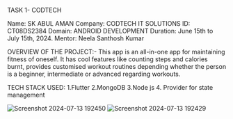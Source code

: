 TASK 1- CODTECH

Name: SK ABUL AMAN
Company: CODTECH IT SOLUTIONS
ID: CT08DS2384
Domain: ANDROID DEVELOPMENT
Duration: June 15th to July 15th, 2024.
Mentor: Neela Santhosh Kumar

OVERVIEW OF THE PROJECT:-
This app is an all-in-one app for maintaining fitness of oneself. It has cool features like counting steps and calories burnt, provides customised workout routines depending whether the person is a beginner, intermediate or advanced regarding workouts.

TECH STACK USED:
1.Flutter
2.MongoDB
3.Node js
4. Provider for state management

![Screenshot 2024-07-13 192450](https://github.com/user-attachments/assets/53c6e606-7dde-4a9a-a990-dcb7054fdfc8)
![Screenshot 2024-07-13 192429](https://github.com/user-attachments/assets/9250ab6d-f12f-463f-8655-ffd260896406)

